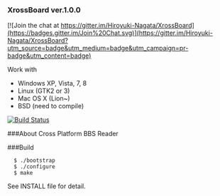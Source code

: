   
### XrossBoard ver.1.0.0  

[![Join the chat at https://gitter.im/Hiroyuki-Nagata/XrossBoard](https://badges.gitter.im/Join%20Chat.svg)](https://gitter.im/Hiroyuki-Nagata/XrossBoard?utm_source=badge&utm_medium=badge&utm_campaign=pr-badge&utm_content=badge)

Work with  
* Windows XP, Vista, 7, 8  
* Linux    (GTK2 or 3)  
* Mac OS X (Lion~)  
* BSD      (need to compile)    
  
[![Build Status](https://travis-ci.org/Hiroyuki-Nagata/XrossBoard.svg?branch=master)](https://travis-ci.org/Hiroyuki-Nagata/XrossBoard)  
  
###About
  Cross Platform BBS Reader  
  
###Build  
```
  $ ./bootstrap  
  $ ./configure  
  $ make  
```  

  See INSTALL file for detail.  
